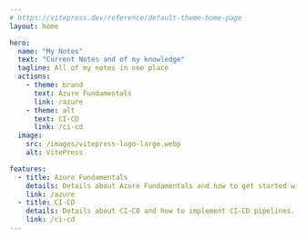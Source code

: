 ```yaml
---
# https://vitepress.dev/reference/default-theme-home-page
layout: home

hero:
  name: "My Notes"
  text: "Current Notes and of my knowledge"
  tagline: All of my notes in one place
  actions:
    - theme: brand
      text: Azure Fundamentals
      link: /azure
    - theme: alt
      text: CI-CD
      link: /ci-cd
  image:
    src: /images/vitepress-logo-large.webp
    alt: VitePress

features:
  - title: Azure Fundamentals
    details: Details about Azure Fundamentals and how to get started with Azure. This section covers the the AZ-9000 exam.
    link: /azure
  - title: CI-CD
    details: Details about CI-CD and how to implement CI-CD pipelines. This section covers the basics of CI-CD, and how to implement a basic CI-CD pipeline for multiple applications.
    link: /ci-cd
---
```


